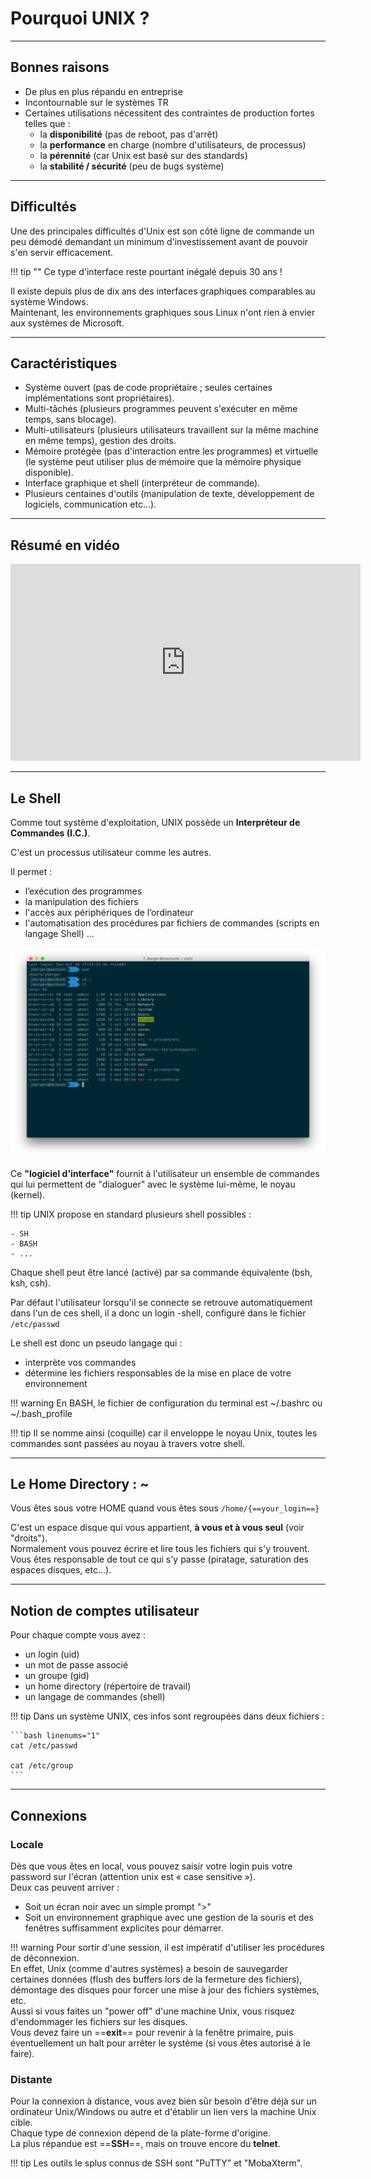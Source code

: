 
# Pourquoi UNIX ?

---

## Bonnes raisons

- De plus en plus répandu en entreprise
- Incontournable sur le systèmes TR
- Certaines utilisations nécessitent des contraintes de production fortes telles que :
    - la **disponibilité** (pas de reboot, pas d'arrêt)
    - la **performance** en charge (nombre d'utilisateurs, de processus)
    - la **pérennité** (car Unix est basé sur des standards)
    - la **stabilité / sécurité** (peu de bugs système)

---

## Difficultés

Une des principales difficultés d'Unix est son côté ligne de commande un peu démodé demandant un minimum d'investissement avant de pouvoir s'en servir efficacement.  

!!! tip "" 
    Ce type d'interface reste pourtant inégalé depuis 30 ans !  
    
    
Il existe depuis plus de dix ans des interfaces graphiques comparables au système Windows.  
Maintenant, les environnements graphiques sous Linux n'ont rien à envier aux systèmes de Microsoft.  

---

## Caractéristiques

- Système ouvert (pas de code propriétaire ; seules certaines implémentations sont propriétaires).  
- Multi-tâches (plusieurs programmes peuvent s'exécuter en même temps, sans blocage).  
- Multi-utilisateurs (plusieurs utilisateurs travaillent sur la même machine en même temps), gestion des droits.  
- Mémoire protégée (pas d'interaction entre les programmes) et virtuelle (le système peut utiliser plus de mémoire que la mémoire physique disponible).  
- Interface graphique et shell (interpréteur de commande).  
- Plusieurs centaines d'outils (manipulation de texte, développement de logiciels, communication etc...).  


---

## Résumé en vidéo
 
<div class="video-wrapper">
<p align="center">
<iframe width="560" height="315" src="https://www.youtube.com/embed/opBSsNDnAc4" frameborder="0" allow="accelerometer; autoplay; clipboard-write; encrypted-media; gyroscope; picture-in-picture" allowfullscreen></iframe>
</p>
</div>


---

## Le Shell

Comme tout système d'exploitation, UNIX possède un **Interpréteur de Commandes (I.C.)**.   

C'est un processus utilisateur comme les autres.  

Il permet : 

- l’exécution des programmes
- la manipulation des fichiers
- l'accès aux périphériques de l’ordinateur
- l'automatisation des procédures par fichiers de commandes (scripts en langage Shell) ...

![shell](./assets/images/shell/shell.png "shell")

Ce **"logiciel d'interface"** fournit à l'utilisateur un ensemble de commandes qui lui permettent de "dialoguer" avec le système lui-même, le noyau (kernel).   

!!! tip
    UNIX propose en standard plusieurs shell possibles :
    
    - SH
    - BASH
    - ...

Chaque shell peut être lancé (activé) par sa commande équivalente (bsh, ksh, csh). 

Par défaut l'utilisateur lorsqu'il se connecte se retrouve automatiquement dans l'un de ces shell, il a donc un login -shell, configuré dans le fichier ``/etc/passwd``

Le shell est donc un pseudo langage qui :
 
- interprète vos commandes 
- détermine les fichiers responsables de la mise en place de votre environnement  

!!! warning
    En BASH, le fichier de configuration du terminal est ~/.bashrc  ou ~/.bash_profile

!!! tip
    Il se nomme ainsi (coquille) car il enveloppe le noyau Unix, toutes les commandes sont passées au noyau à travers votre shell.

---

## Le Home Directory : ~

Vous êtes sous votre HOME quand vous êtes sous ``/home/{==your_login==}``  

C'est un espace disque qui vous appartient, **à vous et à vous seul** (voir "droits").   
Normalement vous pouvez écrire et lire tous les fichiers qui s'y trouvent.   
Vous êtes responsable de tout ce qui s'y passe (piratage, saturation des espaces disques, etc...).   

---

## Notion de comptes utilisateur

Pour chaque compte vous avez :

- un login (uid)  
- un mot de passe associé  
- un groupe (gid)  
- un home directory (répertoire de travail)  
- un langage de commandes (shell)

!!! tip
    Dans un système UNIX, ces infos sont regroupées dans deux fichiers :  
    
    ```bash linenums="1"
    cat /etc/passwd
    
    cat /etc/group
    ```

---

## Connexions

### Locale

Dès que vous êtes en local, vous pouvez saisir votre login puis votre password sur l'écran (attention unix est « case sensitive »).  
Deux cas peuvent arriver :  

- Soit un écran noir avec un simple prompt ">"  
- Soit un environnement graphique avec une gestion de la souris et des fenêtres suffisamment explicites pour démarrer.  

!!! warning
    Pour sortir d'une session, il est impératif d'utiliser les procédures de déconnexion.   
    En effet, Unix (comme d'autres systèmes) a besoin de sauvegarder certaines données (flush des buffers lors de la fermeture des fichiers), démontage des disques pour forcer une mise à jour des fichiers systèmes, etc.   
    Aussi si vous faites un "power off" d'une machine Unix, vous risquez d'endommager les fichiers sur les disques.   
    Vous devez faire un ==**exit**== pour revenir à la fenêtre primaire, puis éventuellement un halt pour arrêter le système (si vous êtes autorisé à le faire).


### Distante

Pour la connexion à distance, vous avez bien sûr besoin d'être déjà sur un ordinateur Unix/Windows ou autre et d'établir un lien vers la machine Unix cible.   
Chaque type de connexion dépend de la plate-forme d'origine.  
La plus répandue est ==**SSH**==, mais on trouve encore du **telnet**.  

!!! tip
    Les outils le splus connus de SSH sont "PuTTY" et "MobaXterm".
